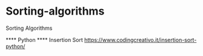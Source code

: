 # Sorting-algorithms
Sorting Algorithms

**** Python ****
Insertion Sort
https://www.codingcreativo.it/insertion-sort-python/
